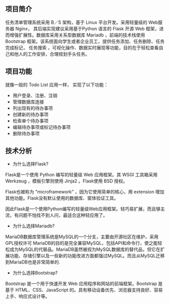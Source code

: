 ## 项目简介
任务清单管理系统采用 B／S 架构，基于 Linux 平台开发。采用轻量级的 Web服务器 Nginx， 其后端实现建议采用基于Python 语言的 Flask 开源 Web 框架，进而增强扩展性。数据库采用关系型数据库 Mariadb ，前端的技术栈使用 Bootstrap 框架。该系统面向学生或者企业员工，提供任务添加、任务删除、任务完成标记， 任务搜索 ，可视化操作、数据实时展现等功能，目的在于轻松查看自己和他人的工作安排，合理规划手头任务。

## 项目功能
就像一般的 Todo List 应用一样， 实现了以下功能：

+ 用户登录、注册、注销
+ 管理数据库连接
+ 列出现有的待办事项
+ 创建新的待办事项
+ 检索单个待办事项
+ 编辑待办事项或标记待办事项
+ 删除待办事项
## 技术分析
- 为什么选择Flask?

Flask是一个使用 Python 编写的轻量级 Web 应用框架。其 WSGI 工具箱采用 Werkzeug ，模板引擎则使用 Jinja2 。Flask使用 BSD 授权。

Flask也被称为 “microframework” ，因为它使用简单的核心，用 extension 增加其他功能。Flask没有默认使用的数据库、窗体验证工具。

因此Flask是一个使用Python编写的轻量级Web应用框架。轻巧易扩展，而且够主流，有问题不怕找不到人问，最适合这种轻应用了。

- 为什么选择Mariadb?

MariaDB数据库管理系统是MySQL的一个分支，主要由开源社区在维护，采用GPL授权许可 MariaDB的目的是完全兼容MySQL，包括API和命令行，使之能轻松成为MySQL的代替品。MariaDB虽然被视为MySQL数据库的替代品，但它在扩展功能、存储引擎以及一些新的功能改进方面都强过MySQL。而且从MySQL迁移到MariaDB也是非常简单的.

- 为什么选择Bootstrap?

Bootstrap 是一个用于快速开发 Web 应用程序和网站的前端框架。Bootstrap 是基于 HTML、CSS、JavaScript 的。具有移动设备优先、浏览器支持良好、容易上手、响应式设计等。